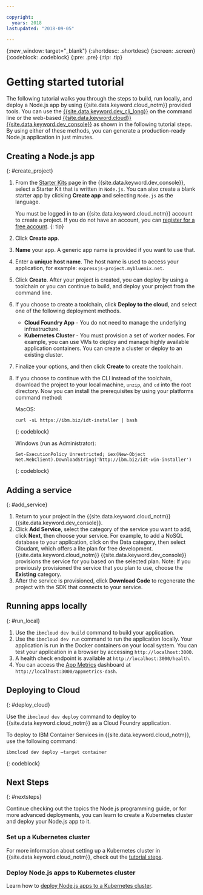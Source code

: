 ```yaml
---

copyright:
  years: 2018
lastupdated: "2018-09-05"

---
```


{:new_window: target="_blank"}
{:shortdesc: .shortdesc}
{:screen: .screen}
{:codeblock: .codeblock}
{:pre: .pre}
{:tip: .tip}

# Getting started tutorial

The following tutorial walks you through the steps to build, run locally, and deploy a Node.js app by using {{site.data.keyword.cloud_notm}} provided tools. You can use the [{{site.data.keyword.dev_cli_long}}](https://console.bluemix.net/docs/cloudnative/dev_cli.html#add-cli) on the command line or the web-based [{{site.data.keyword.cloud}} {{site.data.keyword.dev_console}}](https://console.bluemix.net/developer/appservice/dashboard) as shown in the following tutorial steps. By using either of these methods, you can generate a production-ready Node.js application in just minutes.

## Creating a Node.js app
{: #create_project}

1. From the [Starter Kits](https://console.bluemix.net/developer/appservice/starter-kits) page in the {{site.data.keyword.dev_console}}, select a Starter Kit that is written in `Node.js`. You can also create a blank starter app by clicking **Create app** and selecting `Node.js` as the language.

    You must be logged in to an {{site.data.keyword.cloud_notm}} account to create a project. If you do not have an account, you can [register for a free account](https://console.bluemix.net/registration).
    {: tip}

2. Click **Create app**.
3. **Name** your app. A generic app name is provided if you want to use that.
4. Enter a **unique host name**. The host name is used to access your application, for example: `expressjs-project.mybluemix.net`.
5. Click **Create**. After your project is created, you can deploy by using a toolchain or you can continue to build, and deploy your project from the command line.
6. If you choose to create a toolchain, click **Deploy to the cloud**, and select one of the following deployment methods.
    * **Cloud Foundry App** - You do not need to manage the underlying infrastructure.
    * **Kubernetes Cluster** - You must provision a set of worker nodes. For example, you can use VMs to deploy and manage highly available application containers. You can create a cluster or deploy to an existing cluster.

7. Finalize your options, and then click **Create** to create the toolchain.

8. If you choose to continue with the CLI instead of the toolchain, download the project to your local machine, `unzip`, and `cd` into the root directory. Now you can install the prerequisites by using your platforms command method:

    MacOS:
    ```
    curl -sL https://ibm.biz/idt-installer | bash
    ```
    {: codeblock}

    Windows (run as Administrator):
    ```
    Set-ExecutionPolicy Unrestricted; iex(New-Object Net.WebClient).DownloadString('http://ibm.biz/idt-win-installer')
    ```
    {: codeblock}

## Adding a service
{: #add_service}

1. Return to your project in the {{site.data.keyword.cloud_notm}} {{site.data.keyword.dev_console}}.
2. Click **Add Service**, select the category of the service you want to add, click **Next**, then choose your service. For example, to add a NoSQL database to your application, click on the Data category, then select Cloudant, which offers a lite plan for free development. {{site.data.keyword.cloud_notm}} {{site.data.keyword.dev_console}} provisions the service for you based on the selected plan.
Note: If you previously provisioned the service that you plan to use, choose the **Existing** category.
3. After the service is provisioned, click **Download Code** to regenerate the project with the SDK that connects to your service.

<!--
<video of creating a project and adding a service>
-->

## Running apps locally
{: #run_local}

1. Use the `ibmcloud dev build` command to build your application.
2. Use the `ibmcloud dev run` command to run the application locally. Your application is run in the Docker containers on your local system. You can test your application in a browser by accessing `http://localhost:3000`.
3. A health check endpoint is available at `http://localhost:3000/health`.
4. You can access the [App Metrics](https://developer.ibm.com/node/monitoring-post-mortem/application-metrics-node-js/) dashboard at `http://localhost:3000/appmetrics-dash`.

<!--
<video>
-->

## Deploying to Cloud
{: #deploy_cloud}

Use the `ibmcloud dev deploy` command to deploy to {{site.data.keyword.cloud_notm}} as a Cloud Foundry application. 

To deploy to IBM Container Services in {{site.data.keyword.cloud_notm}}, use the following command:
```
ibmcloud dev deploy –target container 
```
{: codeblock}

## Next Steps
{: #nextsteps}

Continue checking out the topics the Node.js programming guide, or for more advanced deployments, you can learn to create a Kubernetes cluster and deploy your Node.js app to it.

### Set up a Kubernetes cluster
For more information about setting up a Kubernetes cluster in {{site.data.keyword.cloud_notm}}, check out the [tutorial steps](https://console.bluemix.net/docs/containers/cs_clusters.html#clusters).

### Deploy Node.js apps to Kubernetes cluster
Learn how to [deploy Node.js apps to a Kubernetes cluster](../containers/cs_tutorials_apps.html).
